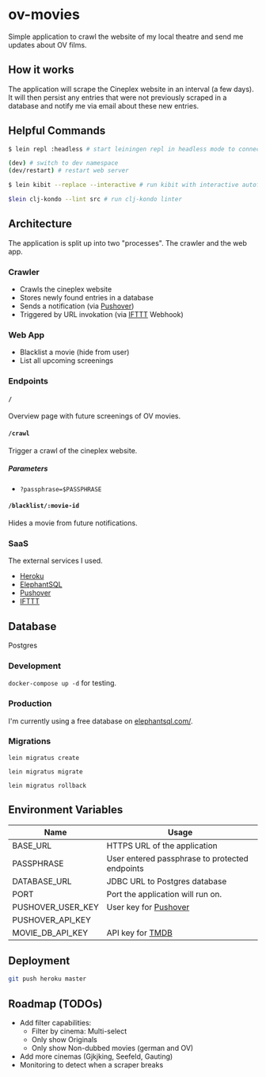 # ov-movies

Simple application to crawl the website of my local theatre and send me updates about OV films.

## How it works

The application will scrape the Cineplex website in an interval (a few days).
It will then persist any entries that were not previously scraped in a database and notify me via email about these new entries.

## Helpful Commands

```bash
$ lein repl :headless # start leiningen repl in headless mode to connect to (e.g. from Cursive)

(dev) # switch to dev namespace
(dev/restart) # restart web server

$ lein kibit --replace --interactive # run kibit with interactive autofixer

$lein clj-kondo --lint src # run clj-kondo linter
```

## Architecture

The application is split up into two "processes". The crawler and the web app.

### Crawler

- Crawls the cineplex website
- Stores newly found entries in a database
- Sends a notification (via [Pushover](https://pushover.net/))
- Triggered by URL invokation (via [IFTTT](https://ifttt.com/my_applets) Webhook)

### Web App

- Blacklist a movie (hide from user)
- List all upcoming screenings

### Endpoints

#### `/`

Overview page with future screenings of OV movies.

#### `/crawl`

Trigger a crawl of the cineplex website.

##### Parameters

- `?passphrase=$PASSPHRASE`

#### `/blacklist/:movie-id`

Hides a movie from future notifications.

### SaaS

The external services I used.

- [Heroku](https://heroku.com)
- [ElephantSQL](https://www.elephantsql.com/)
- [Pushover](https://pushover.net/)
- [IFTTT](https://ifttt.com/my_applets)

## Database

Postgres

### Development

`docker-compose up -d` for testing.

### Production

I'm currently using a free database on [elephantsql.com/](https://www.elephantsql.com/).

### Migrations

`lein migratus create`

`lein migratus migrate`

`lein migratus rollback`

## Environment Variables

| Name              | Usage                                           |
| ----------------- | ----------------------------------------------- |
| BASE_URL          | HTTPS URL of the application                    |
| PASSPHRASE        | User entered passphrase to protected endpoints  |
| DATABASE_URL      | JDBC URL to Postgres database                   |
| PORT              | Port the application will run on.               |
| PUSHOVER_USER_KEY | User key for [Pushover](https://pushover.net/)  |
| PUSHOVER_API_KEY  |                                                 |
| MOVIE_DB_API_KEY  | API key for [TMDB](https://www.themoviedb.org/) |

## Deployment

```bash
git push heroku master
```

## Roadmap (TODOs)

- Add filter capabilities:
  - Filter by cinema: Multi-select
  - Only show Originals
  - Only show Non-dubbed movies (german and OV)
- Add more cinemas (Gjkjking, Seefeld, Gauting)
- Monitoring to detect when a scraper breaks
